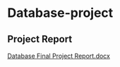 # Database-project
## Project Report
[Database Final Project Report.docx](https://github.com/scorpius72/Database-project/files/13175949/Database.Final.Project.Report.docx)
